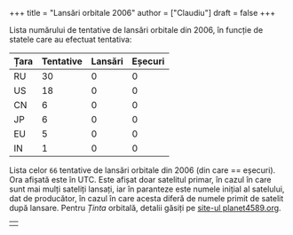 +++
title = "Lansări orbitale 2006"
author = ["Claudiu"]
draft = false
+++

Lista numărului de tentative de lansări orbitale din 2006, în funcție de statele care au efectuat tentativa:

| Țara | Tentative | Lansări | Eșecuri |
|------|-----------|---------|---------|
| RU   | 30        | 0       | 0       |
| US   | 18        | 0       | 0       |
| CN   | 6         | 0       | 0       |
| JP   | 6         | 0       | 0       |
| EU   | 5         | 0       | 0       |
| IN   | 1         | 0       | 0       |

Lista celor `66` tentative de lansări orbitale din 2006 (din care == eșecuri). Ora afișată este în UTC. Este afișat doar satelitul primar, în cazul în care sunt mai mulți sateliți lansați, iar în paranteze este numele inițial al satelului, dat de producător, în cazul în care acesta diferă de numele primit de satelit după lansare. Pentru _Ținta_ orbitală, detalii găsiți pe [site-ul planet4589.org](https://planet4589.org/space/log/orbcat.html).

|  |
|--|
|  |